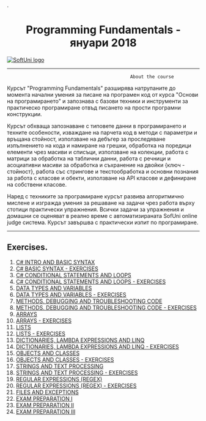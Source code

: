 .<h1 align="center"> Programming Fundamentals - януари 2018</h1>
<a href="https://softuni.bg/trainings/1786/programming-fundamentals-january-2018">  ![SoftUni logo][logo] <a/>

[logo]: http://innovationstarterbox.bg/wp-content/uploads/2016/05/Softuni_logo_trasparent.png "Logo Title Text 2"

---

                                                 About the course

Курсът "Programming Fundamentals" разширява натрупаните до момента начални умения за писане на програмен код от курса "Основи на програмирането" и запознава с базови техники и инструменти за практическо програмиране отвъд писането на прости програмни конструкции.

Курсът обхваща запознаване с типовете данни в програмирането и техните особености, изваждане на парчета код в методи с параметри и връщана стойност, използване на дебъгер за проследяване изпълнението на кода и намиране на грешки, обработка на поредици елементи чрез масиви и списъци, използване на колекции, работа с матрици за обработка на таблични данни, работа с речници и асоциативни масиви за обработка и съхранение на двойки {ключ - стойност}, работа със стрингове и текстообработка и основни познания за работа с класове и обекти, използване на API класове и дефиниране на собствени класове.

Наред с техниките за програмиране курсът развива алгоритмично мислене и изгражда умения за решаване на задачи чрез работа върху стотици практически упражнения. Всички задачи за упражнения и домашни се оценяват в реално време с автоматизираната SofUni online judge система. Курсът завършва с практически изпит по програмиране.

---

## Exercises.
1. <a href="#"> C# INTRO AND BASIC SYNTAX </a> 
2. <a href="#"> C# BASIC SYNTAX - EXERCISES </a> 
3. <a href="#"> C# CONDITIONAL STATEMENTS AND LOOPS </a> 
4. <a href="#"> C# CONDITIONAL STATEMENTS AND LOOPS - EXERCISES </a>
5. <a href="#"> DATA TYPES AND VARIABLES </a>
6. <a href="#"> DATA TYPES AND VARIABLES - EXERCISES </a>
7. <a href="#"> METHODS. DEBUGGING AND TROUBLESHOOTING CODE </a>
9. <a href="#"> METHODS. DEBUGGING AND TROUBLESHOOTING CODE - EXERCISES </a>
10. <a href="#"> ARRAYS </a>
11. <a href="#"> ARRAYS - EXERCISES </a>
10. <a href="#"> LISTS </a>
10. <a href="#"> LISTS - EXERCISES </a>
10. <a href="#"> DICTIONARIES, LAMBDA EXPRESSIONS AND LINQ </a>
10. <a href="#"> DICTIONARIES, LAMBDA EXPRESSIONS AND LINQ - EXERCISES </a>
10. <a href="#"> OBJECTS AND CLASSES </a>
10. <a href="#"> OBJECTS AND CLASSES - EXERCISES </a>
10. <a href="#"> STRINGS AND TEXT PROCESSING </a>
10. <a href="#"> STRINGS AND TEXT PROCESSING - EXERCISES </a>
10. <a href="#"> REGULAR EXPRESSIONS (REGEX) </a>
10. <a href="#"> REGULAR EXPRESSIONS (REGEX) - EXERCISES </a>
10. <a href="#"> FILES AND EXCEPTIONS </a>
10. <a href="#"> EXAM PREPARATION I </a>
10. <a href="#"> EXAM PREPARATION II </a>
10. <a href="#"> EXAM PREPARATION III </a>